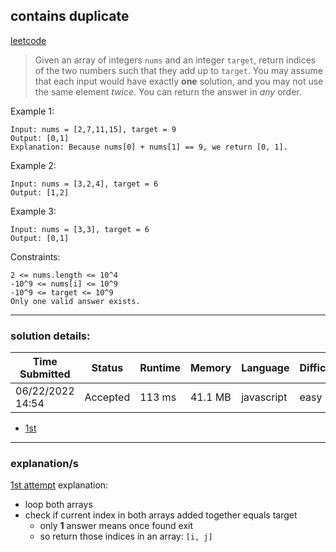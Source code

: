 contains duplicate
---
[leetcode](https://leetcode.com/problems/two-sum)

> Given an array of integers `nums` and an integer `target`, return indices of the two numbers such that they add up to `target`.
> You may assume that each input would have exactly **one** solution, and you may not use the same element *twice*.
> You can return the answer in *any* order.

Example 1:
```
Input: nums = [2,7,11,15], target = 9
Output: [0,1]
Explanation: Because nums[0] + nums[1] == 9, we return [0, 1].
```

Example 2:
```
Input: nums = [3,2,4], target = 6
Output: [1,2]
```

Example 3:
```
Input: nums = [3,3], target = 6
Output: [0,1]
```
 
Constraints:
```
2 <= nums.length <= 10^4
-10^9 <= nums[i] <= 10^9
-10^9 <= target <= 10^9
Only one valid answer exists.
```
---
### solution details:
| Time Submitted | Status | Runtime | Memory | Language | Difficulty |
|---|---|---|---|---|---|
| 06/22/2022 14:54 | Accepted | 113 ms | 41.1 MB | javascript | easy |

- [1st](./1_two-sum.js)  

---
### explanation/s
[1st attempt](./1_two-sum.js) explanation:

- loop both arrays
- check if current index in both arrays added together equals target
    - only **1** answer means once found exit
    - so return those indices in an array: `[i, j]`